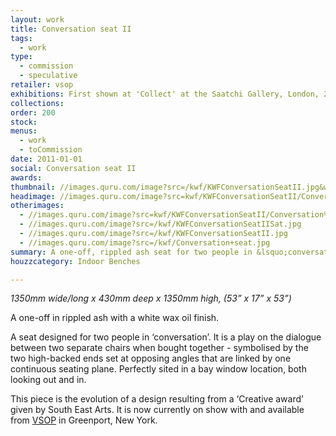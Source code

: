 ```yaml
---
layout: work
title: Conversation seat II
tags:
  - work
type:
  - commission
  - speculative
retailer: vsop
exhibitions: First shown at 'Collect' at the Saatchi Gallery, London, 2010.
collections:
order: 200
stock:
menus:
  - work
  - toCommission
date: 2011-01-01
social: Conversation seat II
awards:
thumbnail: //images.quru.com/image?src=/kwf/KWFConversationSeatII.jpg&width=170&height=170&fill=auto&top=0.075&bottom=0.95938
headimage: //images.quru.com/image?src=kwf/KWFConversationSeatII/Conversation%20seat%20II%20d.jpg&icc=srgb&strip=0
otherimages:
  - //images.quru.com/image?src=kwf/KWFConversationSeatII/Conversation%20seat%20II%20c.jpg&icc=srgb&strip=0
  - //images.quru.com/image?src=/kwf/KWFConversationSeatIISat.jpg
  - //images.quru.com/image?src=/kwf/KWFConversationSeatII.jpg
  - //images.quru.com/image?src=/kwf/Conversation+seat.jpg
summary: A one-off, rippled ash seat for two people in &lsquo;conversation&rsquo;.
houzzcategory: Indoor Benches

---
```

_1350mm wide/long x 430mm deep x 1350mm high, (53&rdquo; x 17&rdquo; x 53&rdquo;)_

A one-off in rippled ash with a white wax oil finish.

A seat designed for two people in &lsquo;conversation&rsquo;. It is a play on the dialogue between two separate chairs when bought together - symbolised by the two high-backed ends set at opposing angles that are linked by one continuous seating plane. Perfectly sited in a bay window location, both looking out and in.

This piece is the evolution of a design resulting from a &lsquo;Creative award&rsquo; given by South East Arts. It is now currently on show with and available from [VSOP](https://www.vsopprojects.com/ "VSOP, New York") in Greenport, New York.
